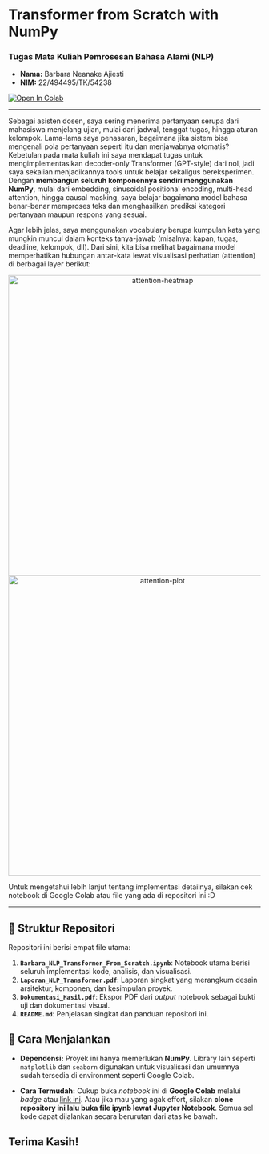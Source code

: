 # Transformer from Scratch with NumPy 
### Tugas Mata Kuliah Pemrosesan Bahasa Alami (NLP)

- **Nama:** Barbara Neanake Ajiesti
- **NIM:** 22/494495/TK/54238

[![Open In Colab](https://colab.research.google.com/assets/colab-badge.svg)](https://drive.google.com/file/d/1pjlB8n3V139YseCJDl3LmaHbnWY4RtRl/view?usp=sharing)

---

Sebagai asisten dosen, saya sering menerima pertanyaan serupa dari mahasiswa menjelang ujian, mulai dari jadwal, tenggat tugas, hingga aturan kelompok. Lama-lama saya penasaran, bagaimana jika sistem bisa mengenali pola pertanyaan seperti itu dan menjawabnya otomatis? Kebetulan pada mata kuliah ini saya mendapat tugas untuk mengimplementasikan decoder-only Transformer (GPT-style) dari nol, jadi saya sekalian menjadikannya tools untuk belajar sekaligus bereksperimen. Dengan **membangun seluruh komponennya sendiri menggunakan NumPy**, mulai dari embedding, sinusoidal positional encoding, multi-head attention, hingga causal masking, saya belajar bagaimana model bahasa benar-benar memproses teks dan menghasilkan prediksi kategori pertanyaan maupun respons yang sesuai.

Agar lebih jelas, saya menggunakan vocabulary berupa kumpulan kata yang mungkin muncul dalam konteks tanya-jawab (misalnya: kapan, tugas, deadline, kelompok, dll). Dari sini, kita bisa melihat bagaimana model memperhatikan hubungan antar-kata lewat visualisasi perhatian (attention) di berbagai layer berikut:

<p align="center"> <img width="600" alt="attention-heatmap" src="https://github.com/user-attachments/assets/ac9779d0-e360-4746-8faa-f179a94d5149" /> <img width="600" alt="attention-plot" src="https://github.com/user-attachments/assets/bb8a254f-67ea-47dd-9941-2ad19a1e908d" /> </p>

Untuk mengetahui lebih lanjut tentang implementasi detailnya, silakan cek notebook di Google Colab atau file yang ada di repositori ini :D

---

## 📂 Struktur Repositori

Repositori ini berisi empat file utama:

1.  **`Barbara_NLP_Transformer_From_Scratch.ipynb`**: Notebook utama berisi seluruh implementasi kode, analisis, dan visualisasi.
2.  **`Laporan_NLP_Transformer.pdf`**: Laporan singkat yang merangkum desain arsitektur, komponen, dan kesimpulan proyek.
3.  **`Dokumentasi_Hasil.pdf`**: Ekspor PDF dari *output* notebook sebagai bukti uji dan dokumentasi visual.
4.  **`README.md`**: Penjelasan singkat dan panduan repositori ini.

## 🚀 Cara Menjalankan

-   **Dependensi:** Proyek ini hanya memerlukan **NumPy**. Library lain seperti `matplotlib` dan `seaborn` digunakan untuk visualisasi dan umumnya sudah tersedia di environment seperti Google Colab.

-   **Cara Termudah:** Cukup buka *notebook* ini di **Google Colab** melalui *badge* atau [link ini](https://drive.google.com/file/d/1pjlB8n3V139YseCJDl3LmaHbnWY4RtRl/view?usp=sharing). Atau jika mau yang agak effort, silakan **clone repository ini lalu buka file ipynb lewat Jupyter Notebook**. Semua sel kode dapat dijalankan secara berurutan dari atas ke bawah.

## Terima Kasih!
